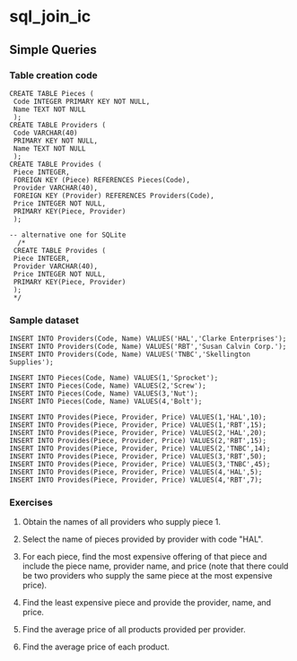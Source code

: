 # sql_join_ic

## Simple Queries

### Table creation code
```
CREATE TABLE Pieces (
 Code INTEGER PRIMARY KEY NOT NULL,
 Name TEXT NOT NULL
 );
CREATE TABLE Providers (
 Code VARCHAR(40) 
 PRIMARY KEY NOT NULL,  
 Name TEXT NOT NULL 
 );
CREATE TABLE Provides (
 Piece INTEGER, 
 FOREIGN KEY (Piece) REFERENCES Pieces(Code),
 Provider VARCHAR(40), 
 FOREIGN KEY (Provider) REFERENCES Providers(Code),  
 Price INTEGER NOT NULL,
 PRIMARY KEY(Piece, Provider) 
 );
 
-- alternative one for SQLite
  /* 
 CREATE TABLE Provides (
 Piece INTEGER,
 Provider VARCHAR(40),  
 Price INTEGER NOT NULL,
 PRIMARY KEY(Piece, Provider) 
 );
 */
 ```

### Sample dataset
```
INSERT INTO Providers(Code, Name) VALUES('HAL','Clarke Enterprises');
INSERT INTO Providers(Code, Name) VALUES('RBT','Susan Calvin Corp.');
INSERT INTO Providers(Code, Name) VALUES('TNBC','Skellington Supplies');

INSERT INTO Pieces(Code, Name) VALUES(1,'Sprocket');
INSERT INTO Pieces(Code, Name) VALUES(2,'Screw');
INSERT INTO Pieces(Code, Name) VALUES(3,'Nut');
INSERT INTO Pieces(Code, Name) VALUES(4,'Bolt');

INSERT INTO Provides(Piece, Provider, Price) VALUES(1,'HAL',10);
INSERT INTO Provides(Piece, Provider, Price) VALUES(1,'RBT',15);
INSERT INTO Provides(Piece, Provider, Price) VALUES(2,'HAL',20);
INSERT INTO Provides(Piece, Provider, Price) VALUES(2,'RBT',15);
INSERT INTO Provides(Piece, Provider, Price) VALUES(2,'TNBC',14);
INSERT INTO Provides(Piece, Provider, Price) VALUES(3,'RBT',50);
INSERT INTO Provides(Piece, Provider, Price) VALUES(3,'TNBC',45);
INSERT INTO Provides(Piece, Provider, Price) VALUES(4,'HAL',5);
INSERT INTO Provides(Piece, Provider, Price) VALUES(4,'RBT',7);
```

### Exercises


1. Obtain the names of all providers who supply piece 1.

2. Select the name of pieces provided by provider with code "HAL".

3. For each piece, find the most expensive offering of that piece and include the piece name, provider name, and price (note that there could be two providers who supply the same piece at the most expensive price).

4. Find the least expensive piece and provide the provider, name, and price.

5. Find the average price of all products provided per provider.

6. Find the average price of each product.
